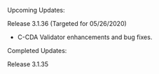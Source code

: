 
Upcoming Updates:

Release 3.1.36 (Targeted for 05/26/2020)
* C-CDA Validator enhancements and bug fixes.

Completed Updates:

Release 3.1.35

